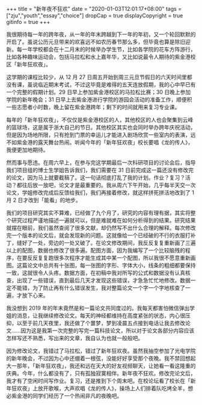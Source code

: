 +++
title = "新年夜不狂欢"
date = "2020-01-03T12:01:17+08:00"
tags = ["zju","youth","essay","choice"]
dropCap = true
displayCopyright = true
gitinfo = true
+++

我很期待每一年的跨年夜，从一年的年末跨越到下一年的年初，又一个轮回默默的开启了。虽说公历元旦带来的欢喜远不如农历春节那么多，但毕竟也算是除旧迎新。每一年学校都会在十二月末的时候举办学生节，比如各学院的花车方阵游行，比如各种趣味运动会，包括马拉松和水上嘉年华，又比如说最令人期待的紫金港校区「新年狂欢夜」。

这学期的课程比较少，从 12 月 27 日周五开始到周三元旦节假日的六天时间里都没有课，虽说临近期末考试，不过这毕竟是难得的五天连放假期，我的心中早已有一个完整的假期计划。29 日早上参加紫金港校区的马拉松比赛；30 日晚上参加学院的新年晚会；31 日早上去紫金港进行学院的游园会活动的准备工作，顺便积一些志愿者小时数，晚上留在紫金港跨年；剩下的时间就用来复习专业课。

每年的「新年狂欢夜」，不仅仅是紫金港校区的人，其他校区的人也会聚集到云峰的篮球场，这是属于浙大自己的节日。其他校区其实也会同时举办跨年庆祝活动，但是因为场地所限，只有抢到门票的幸运儿才能进入剧场欣赏一些室内的表演，远不如紫金港的露天舞台热闹。听闻今年的「新年狂欢夜」校长要唱《龙的传人》，我便更加地期待。

然而事与愿违。在周六早上，在参与完这学期最后一次科研项目的讨论会后，指导我们项目组的博士生学姐告诉我们，我们需要在 31 日前完成这一篇还没有修改完的论文，因为马上就要截稿了。这一句话彻底打乱了我的计划。作业？复习？活动？都往后放一放吧，论文才是最重要的。我从周六下午开始，几乎每半天交一次论文，学姐修改完成后反馈给我们，我们再接着修改，就这样拼死拼活地改到了 1 月 2 日才改到「能看」的地步。

我们的项目研究其实不算难，已经做了九个月了，研究的内容有理有据，其实将整个研究过程严谨地描述一遍就可以，但是难就难在如何分析得到的结果。研究结果就摆在眼前，我们虽然查阅了很多文献，却仍然写不出什么合理的解释。每次修改完一个版本的论文后，就会发现新的问题。这就像给一个已经破的不行的衣服打补丁，缝好了一处，旁边的一处又破了。在论文修改期间，我反反复复重新画了三遍以上的配图，数据也修改了很多遍。配图方面，因为我编写了一个比较脑残的程序，在要反反复复跑很多次程序才能生成其中某一个配图，所以我很不愿意重新画图。这篇论文中总共有十张图，每一张图的字形、字体大小，线条的粗细都要保持一致，这就很令人头疼。数据方面，在初稿中我对所写的公式和数据没有认真核查，出现了一些错误，直到最后几天才发现这些错误，才急急忙忙地修改。数据一定不能错，为了防止再有什么错误发生，我对整篇论文一个字一个字地核查了一遍，才放下心来。

我没想到 2019 年的年末竟然是和一篇论文共同度过的。我每天都害怕微信弹出学姐的消息，让我继续修改论文。每天的神经都维持在高度紧张的状态，内心很压抑，以至于前几天夜里，我还做了个噩梦，梦到凌晨五点接到电话让我去修改论文……因为这是我第一次完整的写完一篇科技论文，所以对于论文各部分内容应该怎样写还不熟悉，写出来的文章，我自认为也就一般般吧。

因为修改论文，我错过了马拉松，错过了新年狂欢夜。虽然我抽空参加了光电学院的新年晚会，不过因为心中还绷着一根弦，没能好好享受那个夜晚。我不禁回想起大一那年，「新年狂欢夜」，我还和远在天大的好友视频聊天，让她看一看这隆重的庆典。今年，什么都没有了，只有孤独寂寞相伴。新年夜不狂欢。修改完论文后，我才有了空闲时间写作业。复习，还是推到下个周末吧。在校论坛看了校长在「新年狂欢夜」上放开歌喉，大声欢唱《龙的传人》，操场上人们排着队吃烤全羊，想必紫金港的同学们经历了一个热闹非凡的夜晚吧。